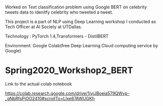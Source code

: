 Worked on Text classification problem using Google BERT on celebrity tweets data to idenitfy celebrity who tweeted a tweet.


This project is a part of NLP using Deep Learning workshop I conducted as Tech Officer at AI Society at UTDallas.


Technology : PyTorch 1.4,Transformers - DistilBERT


Environment: Google Colab(free Deep Learning Cloud computing service by Google)


# Spring2020_Workshop2_BERT

Link to the actual colab notebook

https://colab.research.google.com/drive/1iyjJBoeia579QWvp-_gNbRfsPjOO2410#scrollTo=LIxe67AWUGKh

